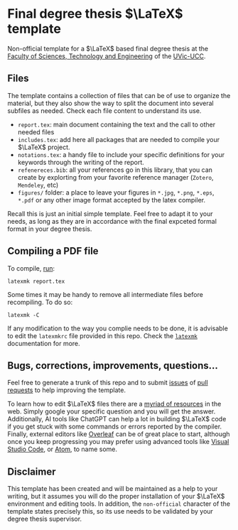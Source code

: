 # Final degree thesis $\LaTeX$ template

Non-official template for a $\LaTeX$ based final degree thesis at the [Faculty of Sciences, Technology and Engineering](https://mon.uvic.cat/fcte) of the [UVic-UCC](https://www.uvic.cat).

## Files

The template contains a collection of files that can be of use to organize the material, but they also show the way to split the document into several subfiles as needed. Check each file content to understand its use.
* `report.tex`: main document containing the text and the call to other needed files
* `includes.tex`: add here all packages that are needed to compile your $\LaTeX$ project.
* `notations.tex`: a handy file to include your specific definitions for your keywords through the writing of the report.
* `refenereces.bib`: all your references go in this library, that you can create by explorting from your favorite reference manager (`Zotero`, `Mendeley`, etc)  
* `figures/` folder: a place to leave your figures in `*.jpg`, `*.png`, `*.eps`, `*.pdf` or any other image format accepted by the latex compiler.

Recall this is just an initial simple template. Feel free to adapt it to your needs, as long as they are in accordance with the final expceted formal format in your degree thesis.

## Compiling a PDF file

To compile, [run](https://ctan.org/pkg/latexmk):
```
latexmk report.tex
```

Some times it may be handy to remove all intermediate files before recompiling. To do so:
```
latexmk -C
```

If any modification to the way you complie needs to be done, it is advisable to edit the `latexmkrc` file provided in this repo. Check the [`latexmk`](https://ctan.org/pkg/latexmk) documentation for more.

## Bugs, corrections, improvements, questions...

Feel free to generate a trunk of this repo and to submit [issues](https://github.com/Biocomputing-Teaching/Template_TFG/issues) of [pull requests](https://github.com/Biocomputing-Teaching/Template_TFG/pulls) to help improving the template. 

To learn how to edit $\LaTeX$ files there are a [myriad of resources](https://github.com/MislavJaksic/Latex-Overleaf) in the web. Simply google your specific question and you will get the answer. Additionally, AI tools like ChatGPT can help a lot in building $\LaTeX$ code if you get stuck with some commands or errors reported by the compiler. Finally, external editors like [Overleaf](https://www.overleaf.com/project) can be of great place to start, although once you keep progressing you may prefer using advanced tools like [Visual Studio Code](https://code.visualstudio.com), or [Atom](https://atom-editor.cc), to name some.

## Disclaimer

This template has been created and will be maintained as a help to your writing, but it assumes you will do the proper installation of your $\LaTeX$ environment and editing tools. In addition, the `non-official` character of the template states precisely this, so its use needs to be validated by your degree thesis supervisor.

